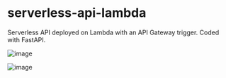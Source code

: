 # serverless-api-lambda

Serverless API deployed on Lambda with an API Gateway trigger. 
Coded with FastAPI.

![image](https://user-images.githubusercontent.com/84244902/229653405-01949043-6731-4a1e-85ea-3ecc7058fee5.png)

![image](https://user-images.githubusercontent.com/84244902/229653350-4cc668c0-717f-40d5-a361-d88f55abe275.png)
